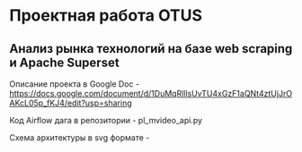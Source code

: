 # Проектная работа OTUS
## Анализ рынка технологий на базе web scraping и Apache Superset

Описание проекта в Google Doc - <https://docs.google.com/document/d/1DuMqRlllsUvTU4xGzF1aQNt4ztUjJrOAKcL05p_fKJ4/edit?usp=sharing>


Код Airflow дага в репозитории - pl_mvideo_api.py

Схема архитектуры в svg формате - 
